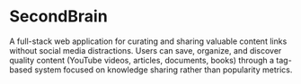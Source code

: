 # SecondBrain
A full-stack web application for curating and sharing valuable content links without social media distractions. Users can save, organize, and discover quality content (YouTube videos, articles, documents, books) through a tag-based system focused on knowledge sharing rather than popularity metrics.

